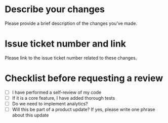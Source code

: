 # Describe your changes

Please provide a brief description of the changes you've made.

# Issue ticket number and link

Please link to the issue ticket number related to these changes.

# Checklist before requesting a review

- [ ] I have performed a self-review of my code
- [ ] If it is a core feature, I have added thorough tests
- [ ] Do we need to implement analytics?
- [ ] Will this be part of a product update? If yes, please write one phrase about this update
